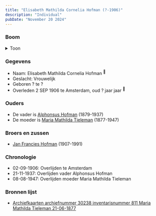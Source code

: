 ```yaml
---
title: "Elisabeth Mathilda Cornelia Hofman (?-1906)"
description: "Individual"
pubDate: "November 20 2024"
---
```


### Boom
<details><summary>Toon</summary>

![test](https://www.plantuml.com/plantuml/svg/ZPB9QkD048Rl_HH5SfXJG8hYaMsC4pl8cHd80bckfgIkM8rxCLqjZ0b-zsb5oiemoQsfzVl_wZCEw4DZjE2riXlqQA34Qhtohh7ot6dd8NYq75DaWwYL9AYKhpHrRpARi0D3fYJFNOW3UN9Xjo7nRcgbaHcU103CdPVaxsfLhIqnJoO6bPrE8HDx8Nx0pVCg5bt7mKnlQcUvOVZb7WtQ0q26tqboFCW03ejiCLZCuzodHqLQxc4oBh7SBKiNWgRn58vFuEhw0T9XFe8BZzXitvNokj5wYLOkA--OInTvsfwqwnbbESnCgqUYYN0zqILwXN29eLPQ8jp5QVG1B8zWYtcH5Td_m5BuSt_LWkLHcGra5JDz3JU4sVr5P3lv9zjal2KfbLt5oZJlDeoImJFR8acIOGw7Mgtgi2EjtJRoxKLlvj5HNo5w4M-1lZC6sbIUYfTrXLQC9ONwpOvpvotfQD2dS-Kfl5xwQtTEuVGRTuBRugRLz_E35UACh8n_-Yy0)
</details>

### Gegevens
- Naam: Elisabeth Mathilda Cornelia Hofman <sup><a href="../s00451/" style="text-decoration:none" title="Archiefkaarten archiefnummer 30238 inventarisnummer 811 Maria Mathilda Tieleman 21-06-1877">:link:</a></sup>
- Geslacht: Vrouwelijk
- Geboren ? te ? 
- Overleden 2 SEP 1906 te Amsterdam, oud ? jaar jaar <sup><a href="../s00451/" style="text-decoration:none" title="Archiefkaarten archiefnummer 30238 inventarisnummer 811 Maria Mathilda Tieleman 21-06-1877">:link:</a></sup>

### Ouders
- De vader is [Alphonsus Hofman](../i00253/) (1879-1937)
- De moeder is [Maria Mathilda Tieleman](../i00257/) (1877-1947)

### Broers en zussen
- [Jan Francies Hofman](../i00272/) (1907-1991)

### Chronologie
- 02-09-1906: Overlijden te Amsterdam
- 21-11-1937: Overlijden vader Alphonsus Hofman
- 08-08-1947: Overlijden moeder Maria Mathilda Tieleman

### Bronnen lijst
- [Archiefkaarten archiefnummer 30238 inventarisnummer 811 Maria Mathilda Tieleman 21-06-1877](../s00451/)